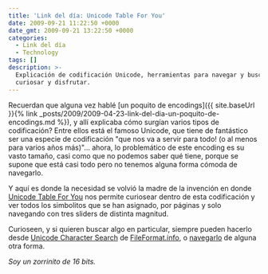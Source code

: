 ```yaml
---
title: 'Link del día: Unicode Table For You'
date: 2009-09-21 11:22:50 +0000
date_gmt: 2009-09-21 13:22:50 +0000
categories:
  - Link del día
  - Technology
tags: []
description: >-
  Explicación de codificación Unicode, herramientas para navegar y buscar,
  curiosar y disfrutar.
---
```



Recuerdan que alguna vez hablé [un poquito de encodings]({{ site.baseUrl }}{% link _posts/2009/2009-04-23-link-del-dia-un-poquito-de-encodings.md %}), y allí explicaba cómo surgían varios tipos de codificación? Entre ellos está el famoso Unicode, que tiene de fantástico ser una especie de codificación "que nos va a servir para todo! (o al menos para varios años más)"... ahora, lo problemático de este encoding es su vasto tamaño, casi como que no podemos saber qué tiene, porque se supone que está casi todo pero no tenemos alguna forma cómoda de navegarlo.

Y aquí es donde la necesidad se volvió la madre de la invención en donde [Unicode Table For You](http://www.ftrain.com/unicode/) nos permite curiosear dentro de esta codificación y ver todos los simbolitos que se han asignado, por páginas y solo navegando con tres sliders de distinta magnitud.

Curioseen, y si quieren buscar algo en particular, siempre pueden hacerlo desde [Unicode Character Search](http://www.fileformat.info/info/unicode/char/search.htm) de [FileFormat.info](http://www.fileformat.info/), o [navegarlo](http://www.fileformat.info/info/unicode/) de alguna otra forma.

_Soy un zorrinito de 16 bits._
